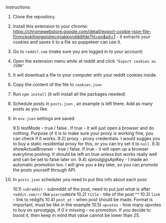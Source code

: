 Instructions:

1) Clone the repository.
2) Install this extension to your chrome: https://chromewebstore.google.com/detail/export-cookie-json-file-f/nmckokihipjgplolmcmjakknndddifde?hl=en&pli=1  - it extracts your cookies and saves it to a file so puppeteer can use it.
3) Go to `reddit.com` (make sure you are logged in to your account)
4) Open the extension menu while at reddit and click `"Export cookies as JSON"`
5) It will download a file to your computer with your reddit cookies inside.
6) Copy the content of the file to `cookies.json`
7) Run `npm install` (it will install all the packages needed)
8) Schedule posts in `posts.json` , an example is left there. Add as many posts as you like.
9) In `env.json` settings are saved:

   9.1) testMode - true / false . If true - it will just open a browser and do nothing. Purpose of it is to make sure your proxy is working fine, you can check if it works.
   9.2) proxy - proxy credentials. I would sugges you to buy a static residential proxy for this, or you can try set it to `null`.
   9.3) showActualBrowser - true / false. If true - it will open up a browser everytime posting. It should be left on true unless bot works really well and can be set to false later on.
   9.4) sproutgigsApiKey - I made an automatic promotion too. I will give you a key later, so you can promote the posts yourself through API.

10) In `posts.json` scheduler you need to put this info about each post:

    10.1) `subreddit` - subreddit of the post, need to put just what is after `reddit.com/r/` like `piercedNSFW`
    10.2) `title` - title of the post ^^
    10.3) `link` - link to redgifs
    10.4) `post_at` - when post should be made. Format is important, must be like in the example
    10.5) `upvotes` - how many upvotes to buy on sproutgigs, if 0 ir missing - no promotion. If you decide to boost it, then keep in mind that value cannot be lower than 25.
